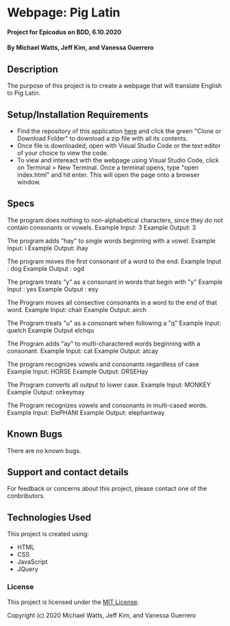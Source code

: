 # Webpage: Pig Latin

#### Project for Epicodus on BDD, 6.10.2020

#### By Michael Watts, Jeff Kim, and Vanessa Guerrero

## Description

The purpose of this project is to create a webpage that will translate English to Pig Latin.

## Setup/Installation Requirements

* Find the repository of this application [here](https://github.com/jkbutserious/pig-latin.git) and click the green "Clone or Download Folder" to download a zip file with all its contents.
* Once file is downloaded, open with Visual Studio Code or the text editor of your choice to view the code.
* To view and intereact with the webpage using Visual Studio Code, click on Terminal > New Terminal. Once a terminal opens, type "open index.html" and hit enter. This will open the page onto a browser window.


## Specs
The program does nothing to non-alphabetical characters, since they do not contain consonants or vowels.
Example Input: 3
Example Output: 3

The program adds "hay" to single words beginning with a vowel.
Example Input: i
Example Output: ihay

The program moves the first consonant of a word to the end.
Example Input : dog
Example Output : ogd

The program treats "y" as a consonant in words that begin with "y"
Example Input : yes
Example Output : esy

The Program moves all consective consonants in a word to the end of that word.
Example Input: chair
Example Output: airch

The Program treats "u" as a consonant when following a "q"
Example Input: quelch
Example Output elchqu

The Program adds "ay" to multi-charactered words beginning with a consonant.
Example Input: cat
Example Output: atcay

The program recognizes vowels and consonants regardless of case
Example Input: HORSE
Example Output: ORSEHay

The Program converts all output to lower case.
Example Input: MONKEY
Example Output: onkeymay

The Program recognizes vowels and consonants in multi-cased words.
Example Input: ElePHANt
Example Output: elephantway

## Known Bugs

There are no known bugs.

## Support and contact details

For feedback or concerns about this project, please contact one of the conbributors.

## Technologies Used

This project is created using:
* HTML
* CSS
* JavaScript
* JQuery

### License

This project is licensed under the [MIT License](https://opensource.org/licenses/MIT).

Copyright (c) 2020 Michael Watts, Jeff Kim, and Vanessa Guerrero 